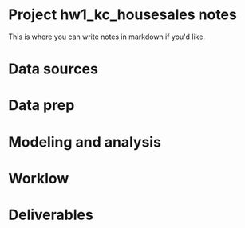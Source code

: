 # Project hw1_kc_housesales notes

 
This is where you can write notes in markdown if you'd like.

# Data sources


# Data prep


# Modeling and analysis


# Worklow


# Deliverables
